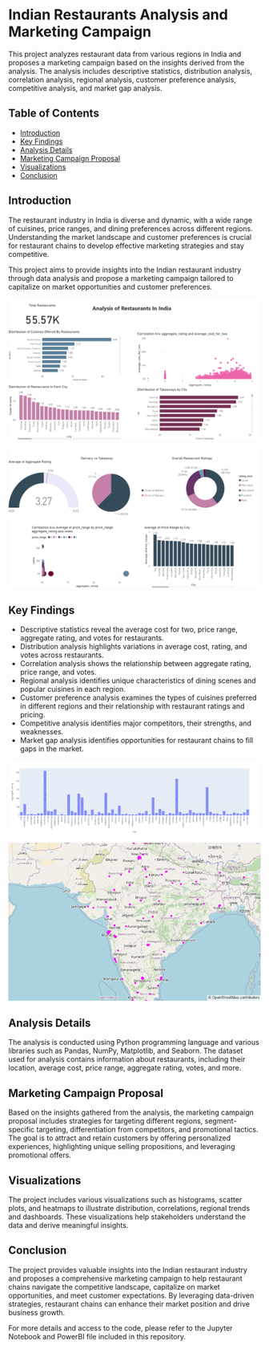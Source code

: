 # Indian Restaurants Analysis and Marketing Campaign

This project analyzes restaurant data from various regions in India and proposes a marketing campaign based on the insights derived from the analysis. The analysis includes descriptive statistics, distribution analysis, correlation analysis, regional analysis, customer preference analysis, competitive analysis, and market gap analysis.

## Table of Contents

- [Introduction](#introduction)
- [Key Findings](#key-findings)
- [Analysis Details](#analysis-details)
- [Marketing Campaign Proposal](#marketing-campaign-proposal)
- [Visualizations](#visualizations)
- [Conclusion](#conclusion)

## Introduction

The restaurant industry in India is diverse and dynamic, with a wide range of cuisines, price ranges, and dining preferences across different regions. Understanding the market landscape and customer preferences is crucial for restaurant chains to develop effective marketing strategies and stay competitive.

This project aims to provide insights into the Indian restaurant industry through data analysis and propose a marketing campaign tailored to capitalize on market opportunities and customer preferences.

![P Pollution](Images/a1.png "Market Analysis")

![P Pollution](Images/a2.png "Market Analysis")



## Key Findings

- Descriptive statistics reveal the average cost for two, price range, aggregate rating, and votes for restaurants.
- Distribution analysis highlights variations in average cost, rating, and votes across restaurants.
- Correlation analysis shows the relationship between aggregate rating, price range, and votes.
- Regional analysis identifies unique characteristics of dining scenes and popular cuisines in each region.
- Customer preference analysis examines the types of cuisines preferred in different regions and their relationship with restaurant ratings and pricing.
- Competitive analysis identifies major competitors, their strengths, and weaknesses.
- Market gap analysis identifies opportunities for restaurant chains to fill gaps in the market.

![P Pollution](Images/ratings.png "Distribution of High Rated Restaurants (>4.5) In India")

![P Pollution](Images/newplot.png "Distribution of High Rated Restaurants In India")

## Analysis Details

The analysis is conducted using Python programming language and various libraries such as Pandas, NumPy, Matplotlib, and Seaborn. The dataset used for analysis contains information about restaurants, including their location, average cost, price range, aggregate rating, votes, and more.

## Marketing Campaign Proposal

Based on the insights gathered from the analysis, the marketing campaign proposal includes strategies for targeting different regions, segment-specific targeting, differentiation from competitors, and promotional tactics. The goal is to attract and retain customers by offering personalized experiences, highlighting unique selling propositions, and leveraging promotional offers.

## Visualizations

The project includes various visualizations such as histograms, scatter plots, and heatmaps to illustrate distribution, correlations, regional trends and dashboards. These visualizations help stakeholders understand the data and derive meaningful insights.



## Conclusion

The project provides valuable insights into the Indian restaurant industry and proposes a comprehensive marketing campaign to help restaurant chains navigate the competitive landscape, capitalize on market opportunities, and meet customer expectations. By leveraging data-driven strategies, restaurant chains can enhance their market position and drive business growth.

For more details and access to the code, please refer to the Jupyter Notebook and PowerBI file included in this repository.
